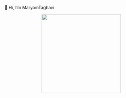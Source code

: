 👋 Hi, I’m MaryamTaghavi

<p align="center">
<a href="https://coffeebede.ir/buycoffee/mjebrahimi"><img width="260" class="img-fluid" src="https://coffeebede.ir/DashboardTemplateV2/app-assets/images/banner/default-yellow.svg" /></a>
 </p>
